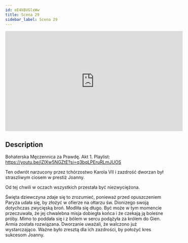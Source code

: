 ```yaml
---
id: eE4kBVGlxWw
title: Scena 29
sidebar_label: Scena 29
---
```


<iframe
  width="560"
  height="315"
  src="https://www.youtube.com/embed/eE4kBVGlxWw"
  title="YouTube video player"
  frameborder="0"
  allow="accelerometer; autoplay; clipboard-write; encrypted-media; gyroscope; picture-in-picture; web-share"
  referrerpolicy="strict-origin-when-cross-origin"
  allowfullscreen
></iframe>

## Description

Bohaterska Męczennica za Prawdę. Akt 1.
Playlist: https://youtu.be/iZlXw5NGZtE?si=q3bqLPEruRLmJUOS

Ten odwrót narzucony przez tchórzostwo Karola VII i zazdrość dworzan był straszliwym ciosem w prestiż Joanny.

Od tej chwili w oczach wszystkich przestała być niezwyciężona.

Święta dziewczyna zdaje się to zrozumieć, ponieważ przed opuszczeniem Paryża udała się, by złożyć w ofierze na ołtarzu św. Dionizego swoją dotychczas zwycięską broń. Modliła się długo. Być może w tym momencie przeczuwała, że jej chwalebna misja dobiegła końca i że czekają ją bolesne próby. Mimo to poddała się i z bólem w sercu podążyła za królem do Gien. Armia została rozwiązana. Dworzanie uważali, że walczono już wystarczająco. Ważne było zresztą dla ich zazdrości, by położyć kres sukcesom Joanny.

